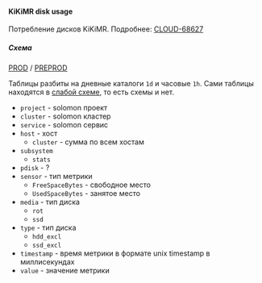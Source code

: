#### KiKiMR disk usage

Потребление дисков KiKiMR. Подробнее: [CLOUD-68627](https://st.yandex-team.ru/CLOUD-68627)

##### Схема

[PROD](https://yt.yandex-team.ru/hahn/navigation?path=//home/cloud-dwh/data/prod/raw/solomon/kikimr_disk_used_space)
/ [PREPROD](https://yt.yandex-team.ru/hahn/navigation?path=//home/cloud-dwh/data/preprod/raw/solomon/kikimr_disk_used_space)

Таблицы разбиты на дневные каталоги `1d` и часовые `1h`. Сами таблицы находятся в [слабой схеме](https://yt.yandex-team.ru/docs/description/storage/static_schema#schema_mode), то есть схемы и нет.

* `project` - solomon проект
* `cluster` - solomon кластер
* `service` - solomon сервис
* `host` - хост
    * `cluster` - сумма по всем хостам
* `subsystem`
    * `stats`
* `pdisk` - ?
* `sensor` - тип метрики
    * `FreeSpaceBytes` - свободное место
    * `UsedSpaceBytes` - занятое место
* `media` - тип диска
    * `rot`
    * `ssd`
* `type` - тип диска
    * `hdd_excl`
    * `ssd_excl`
* `timestamp` - время метрики в формате unix timestamp в миллисекундах
* `value` - значение метрики


